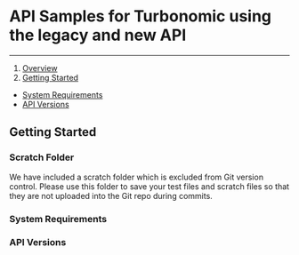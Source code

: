 <!--
http://www.apache.org/licenses/LICENSE-2.0.txt


Copyright 2015 Turbonomic

Licensed under the Apache License, Version 2.0 (the "License");
you may not use this file except in compliance with the License.
You may obtain a copy of the License at

    http://www.apache.org/licenses/LICENSE-2.0

Unless required by applicable law or agreed to in writing, software
distributed under the License is distributed on an "AS IS" BASIS,
WITHOUT WARRANTIES OR CONDITIONS OF ANY KIND, either express or implied.
See the License for the specific language governing permissions and
limitations under the License.
-->

# API Samples for Turbonomic using the legacy and new API 

----

1. [Overview](#overview)
2. [Getting Started](#getting-started)
  * [System Requirements](#system-requirements)
  * [API Versions](#api-versions)

## Getting Started

### Scratch Folder

We have included a scratch folder which is excluded from Git version control.  Please use this folder to save your test files and scratch files so that they are not uploaded into the Git repo during commits.

### System Requirements

### API Versions




